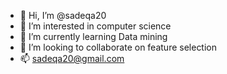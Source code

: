 - 👋 Hi, I’m @sadeqa20
- 👀 I’m interested in computer science
- 🌱 I’m currently learning Data mining
- 💞️ I’m looking to collaborate on feature selection 
- 📫 sadeqa20@gmail.com

<!---
sadeqa20/sadeqa20 is a ✨ special ✨ repository because its `README.md` (this file) appears on your GitHub profile.
You can click the Preview link to take a look at your changes.
--->
